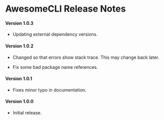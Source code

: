 # AwesomeCLI Release Notes

#### **Version 1.0.3**

 - Updating external dependency versions.

#### **Version 1.0.2**

 - Changed so that errors show stack trace. This may change back later.

 - Fix some bad package name references.

#### **Version 1.0.1**

 - Fixes minor typo in documentation.

#### **Version 1.0.0**

 - Initial release.
